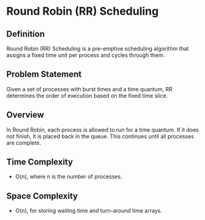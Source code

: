 # Round Robin (RR) Scheduling

## Definition
Round Robin (RR) Scheduling is a pre-emptive scheduling algorithm that assigns a fixed time unit per process and cycles through them.

## Problem Statement
Given a set of processes with burst times and a time quantum, RR determines the order of execution based on the fixed time slice.

## Overview
In Round Robin, each process is allowed to run for a time quantum. If it does not finish, it is placed back in the queue. This continues until all processes are complete.

## Time Complexity
- O(n), where n is the number of processes.

## Space Complexity
- O(n), for storing waiting time and turn-around time arrays.
